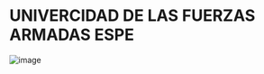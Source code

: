 # UNIVERCIDAD DE LAS FUERZAS ARMADAS ESPE
![image](https://user-images.githubusercontent.com/93835587/200637685-36b5617f-362c-431c-be40-4e8f929e43a1.png)
